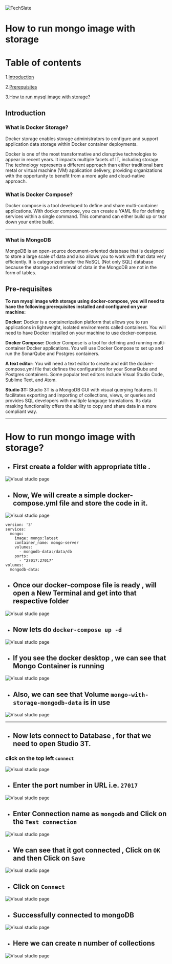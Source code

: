 ![TechSlate](../../../global/images/ts.png)

# **How to run mongo image with storage**

# Table of contents
1.[Introduction](#introduction)

2.[Prerequisites](#pre-requisites)

3.[How to run mysql image with storage?](#how-to-run-mongo-image-with-storage)

## **Introduction**

### **What is Docker Storage?**

Docker storage enables storage administrators to configure and support application data storage within Docker container deployments.

Docker is one of the most transformative and disruptive technologies to appear in recent years. It impacts multiple facets of IT, including storage. The technology represents a different approach than either traditional bare metal or virtual machine (VM) application delivery, providing organizations with the opportunity to benefit from a more agile and cloud-native approach.


### **What is Docker Compose?** 

Docker compose is a tool developed to define and share multi-container applications. With docker compose, you can create a YAML file for defining services within a single command. This command can either build up or tear down your entire build. 
***

### **What is MongoDB** 

MongoDB is an open-source document-oriented database that is designed to store a large scale of data and also allows you to work with that data very efficiently. It is categorized under the NoSQL (Not only SQL) database because the storage and retrieval of data in the MongoDB are not in the form of tables. 


## **Pre-requisites**

**To run mysql image with storage using docker-compose, you will need to have the following prerequisites installed and configured on your machine:**

**Docker:** Docker is a containerization platform that allows you to run applications in lightweight, isolated environments called containers. You will need to have Docker installed on your machine to use docker-compose.

**Docker Compose:** Docker Compose is a tool for defining and running multi-container Docker applications. You will use Docker Compose to set up and run the SonarQube and Postgres containers.

**A text editor:** You will need a text editor to create and edit the docker-compose.yml file that defines the configuration for your SonarQube and Postgres containers. Some popular text editors include Visual Studio Code, Sublime Text, and Atom.

**Studio 3T:** Studio 3T is a MongoDB GUI with visual querying features. It facilitates exporting and importing of collections, views, or queries and provides SQL developers with multiple language translations. Its data masking functionality offers the ability to copy and share data in a more compliant way.

***

# **How to run mongo image with storage?**

- ## First create a folder with appropriate title .

![Visual studio page](images/folder.png)

- ## Now, We will create a simple **docker-compose.yml** file and store the code in it.

![Visual studio page](images/compose.png)

```
version: '3'
services:
  mongo:
    image: mongo:latest
    container_name: mongo-server
    volumes:
      - mongodb-data:/data/db
    ports:
      - "27017:27017"
volumes:
  mongodb-data:

```

- ## Once our docker-compose file is ready , will open a New Terminal and get into that respective folder

![Visual studio page](images/path.png)

- ## Now lets do ```docker-compose up -d```

![Visual studio page](images/composeup.png)

- ## If you see the docker desktop , we can see that Mongo Container is running

![Visual studio page](images/container.png)

- ## Also, we can see that Volume ```mongo-with-storage-mongodb-data``` is in use

![Visual studio page](images/volume.png)

***

- ## Now lets connect to Database , for that we need to open Studio 3T.

### **click on the top left ```connect```**

![Visual studio page](images/Studio3T.png)

- ## Enter the port number in URL i.e. ```27017```

![Visual studio page](images/connect.png)


- ## Enter Connection name as ```mongodb``` and  Click on the ```Test connection```

![Visual studio page](images/test.png)

- ## We can see that it got connected , Click on ```OK``` and then Click on ```Save```

![Visual studio page](images/connected.png)

- ## Click on ```Connect```

![Visual studio page](images/mongoconnect.png)

- ## Successfully connected to mongoDB

![Visual studio page](images/Done.png)

- ## Here we can create n number of collections

![Visual studio page](images/collection.png)
